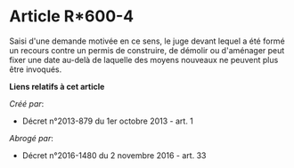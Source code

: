 # Article R*600-4

Saisi d'une demande motivée en ce sens, le juge devant lequel a été formé un recours contre un permis de construire, de
démolir ou d'aménager peut fixer une date au-delà de laquelle des moyens nouveaux ne peuvent plus être invoqués.

**Liens relatifs à cet article**

_Créé par_:

  - Décret n°2013-879 du 1er octobre 2013 - art. 1

_Abrogé par_:

  - Décret n°2016-1480 du 2 novembre 2016 - art. 33
